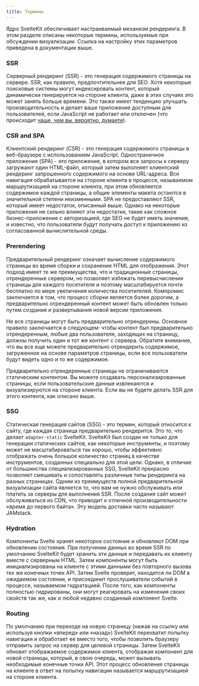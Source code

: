 ```yaml
---
title: Термины
--- 
```


Ядро SvelteKit обеспечивает настраиваемый механизм рендеринга. В этом разделе описаны некоторые термины, используемые при обсуждении визуализации. Ссылка на настройку этих параметров приведена в документации выше.

### SSR

Серверный рендеринг (SSR) - это генерация содержимого страницы на сервере. SSR, как правило, предпочтительнее для SEO. Хотя некоторые поисковые системы могут индексировать контент, который динамически генерируется на стороне клиента, даже в этих случаях это может занять больше времени. Это также имеет тенденцию улучшать производительность и делает ваше приложение доступным для пользователей, если JavaScript не работает или отключен (что происходит [чаще, чем вы, вероятно, думаете](https://kryogenix.org/code/browser/everyonehasjs.html)).

### CSR and SPA

Клиентский рендеринг (CSR) - это генерация содержимого страницы в веб-браузере с использованием JavaScript. Одностраничное приложение (SPA) - это приложение, в котором все запросы к серверу загружают один HTML-файл, который затем выполняет клиентский рендеринг запрошенного содержимого на основе URL-адреса. Вся навигация обрабатывается на стороне клиента в процессе, называемом маршрутизацией на стороне клиента, при этом обновляется содержимое каждой страницы, а общие элементы макета остаются в значительной степени неизменными. SPA не предоставляют SSR, который имеет недостаток, описанный выше. Однако на некоторые приложения не сильно влияют эти недостатки, такие как сложное бизнес-приложение с авторизацией, где SEO не будет иметь значения, и известно, что пользователи будут получать доступ к приложению из согласованной вычислительной среды.

### Prerendering

Предварительный рендеринг означает вычисление содержимого страницы во время сборки и сохранение HTML для отображения. Этот подход имеет те же преимущества, что и традиционные страницы, отрендеренные сервером, но позволяет избежать перевысчисления страницы для каждого посетителя и поэтому масштабируется почти бесплатно по мере увеличения количества посетителей. Компромис заключается в том, что процесс сборки является более дорогим, а предварительно отрендеренный контент может быть обновлен только путем создания и развертывания новой версии приложения.

Не все страницы могут быть предварительно отрендерены. Основное правило заключается в следующем: чтобы контент был предварительно отрендеренным, любые два пользователя, заходящих на страницу, должны получить один и тот же контент с сервера. Обратите внимание, что вы все еще можете предварительно отрендерить содержимое, загруженное на основе параметров страницы, если все пользователи будут видеть одно и то же содержимое.

Предварительно отрендеренные страницы не ограничиваются статическим контентом. Вы можете создавать персонализированные страницы, если пользовательские данные извлекаются и визуализируются на стороне клиента. Если вы не будете делать SSR для этого контента, как описано выше.

### SSG

Статическая генерация сайтов (SSG) - это термин, который относится к сайту, где каждая страница предварительно рендерится. Это то, что делает `adapter-static` SvelteKit. SvelteKit был создан не только для генерации статических сайтов, как некоторые инструменты, и поэтому может не масштабироваться так хорошо, чтобы эффективно отображать очень большое количество страниц в качестве инструментов, созданных специально для этой цели. Однако, в отличие от большинства специализированных SSG, SvelteKit прекрасно позволяет смешивать и сопоставлять различные типы рендеринга на разных страницах. Одним из преимуществ полной предварительной визуализации сайта является то, что вам не нужно обслуживать или платить за серверы для выполнения SSR. После создания сайт может обслуживаться из CDN, что приводит к отличной производительности «время до первого байта». Эту модель доставки часто называют JAMstack.

### Hydration

Компоненты Svelte хранят некоторое состояние и обновляют DOM при обновлении состояния. При получении данных во время SSR по умолчанию SvelteKit будет хранить эти данные и передавать их клиенту вместе с серверным HTML. Затем компоненты могут быть инициализированы на клиенте с этими данными без повторного вызова тех же конечных точек API. Затем Svelte проверит, находится ли DOM в ожидаемом состоянии, и присоединит прослушиватели событий в процессе, называемом гидратацией. После того, как компоненты полностью гидрированы, они могут реагировать на изменения своих свойств так же, как и любой недавно созданный компонент Svelte.

### Routing

По умолчанию при переходе на новую страницу (нажав на ссылку или используя кнопки «вперед» или «назад») SvelteKit перехватит попытку навигации и обработает ее вместо того, чтобы позволить браузеру отправить запрос на сервер для целевой страницы. Затем SvelteKit обновит отображаемое содержимое клиента, отображая компонент для новой страницы, который, в свою очередь, может вызывать необходимые конечные точки API. Этот процесс обновления страницы на клиенте в ответ на попытку навигации называется маршрутизацией на стороне клиента.